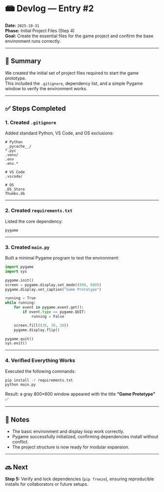 # 📾 Devlog — Entry #2  
**Date:** `2025-10-31`  
**Phase:** Initial Project Files (Step 4)  
**Goal:** Create the essential files for the game project and confirm the base environment runs correctly.

---

## 🧬 Summary
We created the initial set of project files required to start the game prototype.  
This included the `.gitignore`, dependency list, and a simple Pygame window to verify the environment works.

---

## ✅ Steps Completed

### **1. Created `.gitignore`**
Added standard Python, VS Code, and OS exclusions:
```gitignore
# Python
__pycache__/
*.pyc
.venv/
.env
.env.*

# VS Code
.vscode/

# OS
.DS_Store
Thumbs.db
```

---

### **2. Created `requirements.txt`**
Listed the core dependency:
```text
pygame
```

---

### **3. Created `main.py`**
Built a minimal Pygame program to test the environment:
```python
import pygame
import sys

pygame.init()
screen = pygame.display.set_mode((800, 600))
pygame.display.set_caption("Game Prototype")

running = True
while running:
    for event in pygame.event.get():
        if event.type == pygame.QUIT:
            running = False

    screen.fill((30, 30, 30))
    pygame.display.flip()

pygame.quit()
sys.exit()
```

---

### **4. Verified Everything Works**
Executed the following commands:
```bash
pip install -r requirements.txt
python main.py
```
Result: a gray 800×600 window appeared with the title **“Game Prototype”** ✅  

---

## 🧠 Notes
- The basic environment and display loop work correctly.  
- Pygame successfully initialized, confirming dependencies install without conflict.  
- The project structure is now ready for modular expansion.

---

## 🔜 Next
**Step 5:** Verify and lock dependencies (`pip freeze`), ensuring reproducible installs for collaborators or future setups.